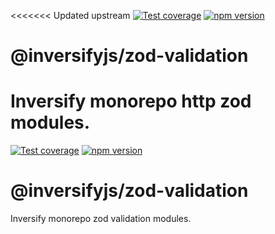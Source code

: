 <<<<<<< Updated upstream
[![Test coverage](https://codecov.io/gh/inversify/monorepo/branch/main/graph/badge.svg?flag=%40inversifyjs%2Fzod-validation)](https://codecov.io/gh/inversify/monorepo/branch/main/graph/badge.svg?flag=%40inversifyjs%2Fzod-validation) [![npm version](https://img.shields.io/github/package-json/v/inversify/monorepo?filename=packages%2Fhttp%2Flibraries%2Fzod%2Fpackage.json&style=plastic)](https://www.npmjs.com/package/@inversifyjs/zod-validation)

# @inversifyjs/zod-validation

Inversify monorepo http zod modules.
=======
[![Test coverage](https://codecov.io/gh/inversify/monorepo/branch/main/graph/badge.svg?flag=%40inversifyjs%2Fzod-validation)](https://codecov.io/gh/inversify/monorepo/branch/main/graph/badge.svg?flag=%40inversifyjs%2Fzod-validation) [![npm version](https://img.shields.io/github/package-json/v/inversify/monorepo?filename=packages%2Fhttp%2Flibraries%2Fvalidation%2Fzod%2Fpackage.json&style=plastic)](https://www.npmjs.com/package/@inversifyjs/zod-validation)

# @inversifyjs/zod-validation

Inversify monorepo zod validation modules.
